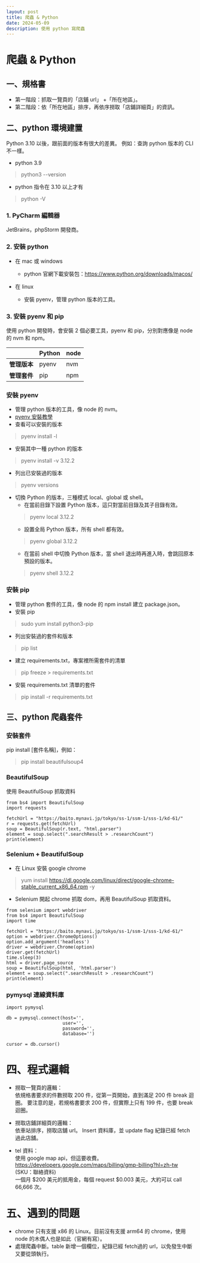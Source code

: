 ```yaml
---
layout: post
title: 爬蟲 & Python
date: 2024-05-09
description: 使用 python 寫爬蟲
---
```

# 爬蟲 & Python
## 一、規格書
- 第一階段：抓取一覽頁的「店鋪 url」 +「所在地區」。<br>
- 第二階段：依「所在地區」排序，再依序撈取「店鋪詳細頁」的資訊。

## 二、python 環境建置
Python 3.10 以後，跟前面的版本有很大的差異。
例如：查詢 python 版本的 CLI 不一樣。<br>
- python 3.9
> python3 --version

- python 指令在 3.10 以上才有
> python -V

### 1. PyCharm 編輯器
JetBrains，phpStorm 開發商。

### 2. 安裝 python
- 在 mac 或 windows
    - python 官網下載安裝包：https://www.python.org/downloads/macos/

- 在 linux
    - 安裝 pyenv，管理 python 版本的工具。

### 3. 安裝 pyenv 和 pip
使用 python 開發時，會安裝 2 個必要工具，pyenv 和 pip，分別對應像是 node 的 nvm 和 npm。

|   | **Python** | **node** |
|----|----|----|
| **管理版本** | pyenv |nvm |
| **管理套件** | pip |npm |

### 安裝 pyenv
- 管理 python 版本的工具，像 node 的 nvm。
- [pyenv 安裝教學](pyenvInstall.md)
- 查看可以安裝的版本
> pyenv install -l
- 安裝其中一種 python 的版本
> pyenv install -v 3.12.2
- 列出已安裝過的版本
> pyenv versions
- 切換 Python 的版本，三種模式 local、global 或 shell。
    - 在當前目錄下設置 Python 版本，這只對當前目錄及其子目錄有效。
  > pyenv local 3.12.2
    - 設置全局 Python 版本，所有 shell 都有效。
  > pyenv global 3.12.2
    - 在當前 shell 中切換 Python 版本，當 shell 退出時再進入時，會跳回原本預設的版本。
  > pyenv shell 3.12.2

### 安裝 pip
- 管理 python 套件的工具，像 node 的 npm install 建立 package.json。
- 安裝 pip
> sudo yum install python3-pip
- 列出安裝過的套件和版本
> pip list
- 建立 requirements.txt，專案裡所需套件的清單
> pip freeze > requirements.txt
- 安裝 requirements.txt 清單的套件
> pip install -r requirements.txt

## 三、python 爬蟲套件
### 安裝套件
pip install [套件名稱]，例如：
> pip install beautifulsoup4

### BeautifulSoup
使用 BeautifulSoup 抓取資料
```
from bs4 import BeautifulSoup
import requests

fetchUrl = "https://baito.mynavi.jp/tokyo/ss-1/ssm-1/sss-1/kd-61/"
r = requests.get(fetchUrl)
soup = BeautifulSoup(r.text, "html.parser")
element = soup.select(".searchResult > .researchCount")
print(element)
```

### Selenium + BeautifulSoup
- 在 Linux 安裝 google chrome
> yum install https://dl.google.com/linux/direct/google-chrome-stable_current_x86_64.rpm -y
- Selenium 開起 chrome 抓取 dom，再用 BeautifulSoup 抓取資料。

```
from selenium import webdriver
from bs4 import BeautifulSoup
import time

fetchUrl = "https://baito.mynavi.jp/tokyo/ss-1/ssm-1/sss-1/kd-61/"
option = webdriver.ChromeOptions()
option.add_argument('headless')
driver = webdriver.Chrome(option)
driver.get(fetchUrl)
time.sleep(3)
html = driver.page_source
soup = BeautifulSoup(html, 'html.parser')
element = soup.select(".searchResult > .researchCount")
print(element)
```

### pymysql 連線資料庫

```
import pymysql

db = pymysql.connect(host='',
                     user='',
                     password='',
                     database='')

cursor = db.cursor()
```

# 四、程式邏輯
- 撈取一覽頁的邏輯：<br>
  依規格書要求的件數撈取 200 件，從第一頁開始，直到滿足 200 件 break 迴圈。
  要注意的是，若規格書要求 200 件，但實際上只有 199 件，也要 break 迴圈。
- 撈取店鋪詳細頁的邏輯：<br>
  依車站排序，撈取店舖 url。
  Insert 資料庫，並 update flag 紀錄已經 fetch 過此店舖。

- tel 資料：<br>
  使用 google map api，但這要收費。<br>
  https://developers.google.com/maps/billing/gmp-billing?hl=zh-tw<br>
  (SKU：聯絡資料)<br>
  一個月 $200 美元的抵用金，每個 request $0.003 美元，大約可以 call 66,666 次。

# 五、遇到的問題
- chrome 只有支援 x86 的 Linux。目前沒有支援 arm64 的 chrome，使用 node 的木偶人也是如此（官網有寫）。
- 處理爬蟲中斷。table 新增一個欄位，紀錄已經 fetch過的 url，以免發生中斷又要從頭執行。